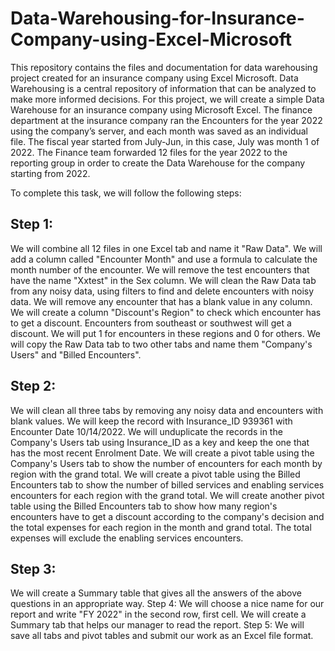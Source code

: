 # Data-Warehousing-for-Insurance-Company-using-Excel-Microsoft
This repository contains the files and documentation for data warehousing project created for an insurance company using Excel Microsoft. 
Data Warehousing is a central repository of information that can be analyzed to make more informed decisions. For this project, we will create a simple Data Warehouse for an insurance company using Microsoft Excel. The finance department at the insurance company ran the Encounters for the year 2022 using the company’s server, and each month was saved as an individual file. The fiscal year started from July-Jun, in this case, July was month 1 of 2022. The Finance team forwarded 12 files for the year 2022 to the reporting group in order to create the Data Warehouse for the company starting from 2022.

To complete this task, we will follow the following steps:

## Step 1:

We will combine all 12 files in one Excel tab and name it "Raw Data".
We will add a column called "Encounter Month" and use a formula to calculate the month number of the encounter.
We will remove the test encounters that have the name "Xxtest" in the Sex column.
We will clean the Raw Data tab from any noisy data, using filters to find and delete encounters with noisy data.
We will remove any encounter that has a blank value in any column.
We will create a column "Discount's Region" to check which encounter has to get a discount. Encounters from southeast or southwest will get a discount. We will put 1 for encounters in these regions and 0 for others.
We will copy the Raw Data tab to two other tabs and name them "Company's Users" and "Billed Encounters".

## Step 2:
We will clean all three tabs by removing any noisy data and encounters with blank values.
We will keep the record with Insurance_ID 939361 with Encounter Date 10/14/2022.
We will unduplicate the records in the Company's Users tab using Insurance_ID as a key and keep the one that has the most recent Enrolment Date.
We will create a pivot table using the Company's Users tab to show the number of encounters for each month by region with the grand total.
We will create a pivot table using the Billed Encounters tab to show the number of billed services and enabling services encounters for each region with the grand total.
We will create another pivot table using the Billed Encounters tab to show how many region's encounters have to get a discount according to the company's decision and the total expenses for each region in the month and grand total. The total expenses will exclude the enabling services encounters.

## Step 3:
We will create a Summary table that gives all the answers of the above questions in an appropriate way.
Step 4:
We will choose a nice name for our report and write "FY 2022" in the second row, first cell.
We will create a Summary tab that helps our manager to read the report.
Step 5:
We will save all tabs and pivot tables and submit our work as an Excel file format.
